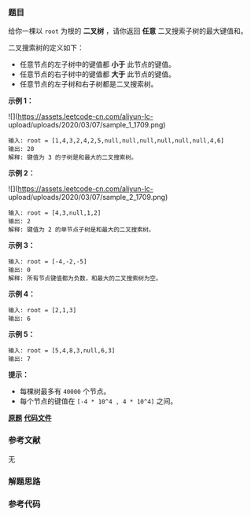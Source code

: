 ### 题目
给你一棵以 `root` 为根的  **二叉树**  ，请你返回 **任意**  二叉搜索子树的最大键值和。

二叉搜索树的定义如下：

  * 任意节点的左子树中的键值都  **小于**  此节点的键值。
  * 任意节点的右子树中的键值都 **大于**  此节点的键值。
  * 任意节点的左子树和右子树都是二叉搜索树。



**示例 1：**

![](https://assets.leetcode-cn.com/aliyun-lc-
upload/uploads/2020/03/07/sample_1_1709.png)

    
    
    输入: root = [1,4,3,2,4,2,5,null,null,null,null,null,null,4,6]
    输出: 20
    解释: 键值为 3 的子树是和最大的二叉搜索树。
    

**示例 2：**

![](https://assets.leetcode-cn.com/aliyun-lc-
upload/uploads/2020/03/07/sample_2_1709.png)

    
    
    输入: root = [4,3,null,1,2]
    输出: 2
    解释: 键值为 2 的单节点子树是和最大的二叉搜索树。
    

**示例 3：**

    
    
    输入: root = [-4,-2,-5]
    输出: 0
    解释: 所有节点键值都为负数，和最大的二叉搜索树为空。
    

**示例 4：**

    
    
    输入: root = [2,1,3]
    输出: 6
    

**示例 5：**

    
    
    输入: root = [5,4,8,3,null,6,3]
    输出: 7
    



**提示：**

  * 每棵树最多有 `40000` 个节点。
  * 每个节点的键值在 `[-4 * 10^4 , 4 * 10^4]` 之间。

 **[原题](https://leetcode-cn.com/problems/maximum-sum-bst-in-binary-tree/)**    **[代码文件]()**


### 参考文献
无

### 解题思路




### 参考代码

```go


```




